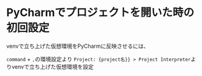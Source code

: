 # PyCharmでプロジェクトを開いた時の初回設定

venvで立ち上げた仮想環境をPyCharmに反映させるには、

`command` + `,`の環境設定より
```Project: {project名}} > Project Interpreter```よりvenvで立ち上げた仮想環境を設定
